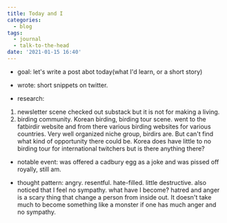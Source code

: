 ```yaml
---
title: Today and I
categories:
  - blog
tags:
  - journal
  - talk-to-the-head
date: '2021-01-15 16:40'
---
```


- goal: let's write a post abot today(what I'd learn, or a short story)

- wrote: short snippets on twitter.

- research:
1. newsletter scene
   checked out substack but it is not for making a living.
2. birding community. Korean birding, birding tour scene.
   went to the fatbirdir website and from there various birding websites for various countries. Very well organized niche group, birdirs are. But can't find what kind of opportunity there could be. Korea does have little to no birding tour for international twitchers but is there anything there?

- notable event: was offered a cadbury egg as a joke and was pissed off royally, still am.

- thought pattern: angry. resentful. hate-filled. little destructive.
  also noticed that I feel no sympathy. what have I become? hatred and anger is a scary thing that change a person from inside out. It doesn't take much to become something like a monster if one has much anger and no sympathy.
